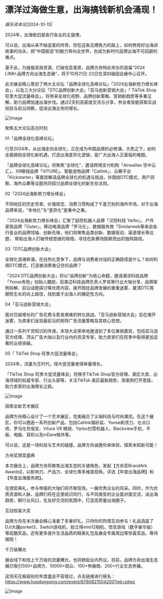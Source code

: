 # 漂洋过海做生意，出海搞钱新机会涌现！

*娱乐资本论|2024-10-15|*

2024年，出海依旧是各行各业的主旋律。

可以说，出海从来不缺造富的传奇，但在这条互搏角力的路上，如何修炼好出海讲故事的功夫，把“中国智造”的魅力带向全世界，也成为新时代品牌出海不可回避的难点。

基于此，为链接高效资源，打破信息茧房，品牌方舟特此举办的首届“2024 LINK+品牌方舟出海生态展”，将于10月21日-22日在深圳福田会展中心召开。

此次展会精心策划了两大主论坛「品牌全球化高峰论坛」「2024出海新势力增长峰会」，以及三大分论坛「DTC品牌创新大会」「亚马逊新营销大会」「 TikTok Shop 旺季大促流量峰会」，将带来全球化视野、品牌创新策略、营销新趋势等多重见解，助力品牌加速出海步伐。通过2天的高密度交流与分享，参会者皆能获取实战经验与前沿洞察，促进出海业务的增长。

![Image](https://mp.toutiao.com/mp/agw/article_material/open_image/get?code=YzkzYmQyNTEzYzgyYzRkNzFmNzY5YjYxNmY3YmI4YjYsMTcyODk2NzkzMTMyNA==)

聚焦五大论坛高光时刻

01「品牌全球化高峰论坛」

行至2024年，从出海走向全球化，正在成为中国品牌的必修课。大势之下，如何全面拥抱全球化新机遇，打造出海差异化逻辑，是广大出海人正面临的难题。

「品牌全球化高峰论坛」将聚焦“全球化”，邀请跨境支付机构「AirwaIIex 空中云汇」、XR眼镜品牌「VITURE」、智能宠物品牌「Catlink」、众筹平台「Kickstarter」等嘉宾解读品牌全球化的机遇与挑战，并围绕DTC模式、用户洞察、海外众筹等议题共同探讨品牌全球化的新生存法则。

02「2024出海新势力增长峰会」

不同地区的历史背景、价值观念、消费习惯构成了千差万别的海外市场。对于出海品牌来说，“本地化”与“差异化”是重中之重。

「2024出海新势力增长峰会」汇聚了庭院机器人品牌「汉阳科技 Yarbo」、户外家居品牌「Outer」、移动电源品牌「罗马仕」、数据服务商「Similarweb等来自各行各业的品牌领袖、创新先锋，他们将聚焦品类创新、数据驱动、渠道增长等议题， 帮助出海人打破传统思维的桎梏，寻找在新赛场脱颖而出的独特路径。

03「DTC品牌创新大会」

全球化浪潮奔涌，在白热化竞争下，品牌与消费者对话的正确路径是什么？如何利用DTC模式，打造被消费者记住的品牌？

「2024 DTC品牌创新大会」将以“品牌创新”为核心命题，邀请潮流科技品牌「Yoose有色」创始人魏民、前美迈科技品牌负责人罗岚等行业大咖分享、品牌案例拆解、前沿话题探讨等优质内容，拨开困扰品牌发展的重重迷雾，厘清DTC周期性生长的向上路径，找到属于出海人的确定性方向。

04「亚马逊新营销大会」

面对日益增长的广告花费与愈发艰难的转化挑战，「亚马逊新营销大会」旨在揭开迷雾，为卖家们呈现最前沿的矩阵广告流量策略及其核心思想。

通过一系列干货知识的传递，本场大会荣幸地邀请到了多位重磅嘉宾，包括亚马逊官方经理、顶尖广告大咖以及行业内的资深专家，助力卖家们在旺季中取得更加显著的业绩突破。

05「 TikTok Shop 旺季大促流量峰会」

2024年，流量为王时代，得大促流量者得单量增长。

「TikTok Shop 旺季大促流量峰会」将携手TikTok Shop官方经理、美区大卖、出海领域的权威专家、行业头部等，关注TikTok 美区最新趋势，用案例打开思路，助力卖家的出海增长之路。

![Image](https://mp.toutiao.com/mp/agw/article_material/open_image/get?code=OWRiZjRmNjExZTM5Nzg0Y2ZhZjg5YWJjMGY0ZjgzMTAsMTcyODk2NzkzMTMyNA==)

探索全新艺术展区

品牌方舟精心设计了一个艺术展区，完美融合了尖端科技与时尚潮流。在这个展区，你可以邂逅一系列创新产品，包括Catlink猫砂盆、Yoose剃须刀、左点口喷、罗马仕充电宝、Viture VR 眼镜、Yarbo扫雪机器人、Blackview手机、平板、电脑、耳机以及inDare格外等。

可以说，这是一场科技与艺术的碰撞，品牌方舟诚邀你来体验，探索未知新可能！

方舟奖颁奖盛典

本次展会上，品牌方舟将聚焦出海生态的关键角色，发起【方舟奖BrandArk Awards】，以影响力、产品力、全球化等多维度视角，评选【年度出海品牌】和【年度出海服务商】。

在颁奖典礼，参与申报的大咖们将齐聚现场，一展优秀企业的风采。同时，作为优质资源和人脉，品牌们将在这里结识同行，与不同类型的企业面对面交流，谈出海趋势，聊行业风口，在友好交流的氛围中，打造高质量出海圈子。

互动惊喜大奖

品牌方舟在本次展会精心准备了多重好礼，只待你的热情互动参与！礼品涵盖了DJl大疆porket3、Switch游戏机、拍立得mini12相机、悟空游戏（数字豪华版）等炫酷奖品，还有更多提升生活品质的精美礼包及展会专属周边等惊喜奖品，等待揭晓！

千万级曝光

展会线下和线上千万级的流量曝光，也将掀起业内热议。目前，品牌方舟出海生态展已吸引500+品牌方、10000+观众、100+参展商、200+行业生态参展。

这场天花板级别的年度盛会不容错过，点击链接进行报名：https://www.huodongxing.com/event/8760821504200?qd=zdwz

![Image](https://mp.toutiao.com/mp/agw/article_material/open_image/get?code=MTQzYmE3MzQ3Y2QzODE2NWVjMGU0ZmEyYjAwMmQzYzcsMTcyODk2NzkzMTMyNA==)


